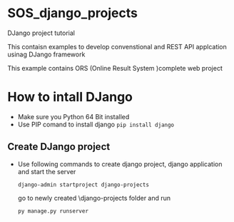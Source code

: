 # SOS_django_projects
DJango project tutorial

This contaisn examples to develop convenstional and REST API applcation usinag DJango framework

This example contains ORS (Online Result System )complete web project

# How to intall DJango 
* Make sure you Python 64 Bit installed
* Use PIP comand to install django `pip install django`
  
## Create DJango project 

* Use following commands to create django project, django application and start the server 

  `django-admin startproject django-projects`
  
  go to newly created \django-projects folder and run 
  
  `py manage.py runserver`










